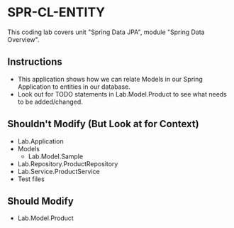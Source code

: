 # SPR-CL-ENTITY

This coding lab covers unit "Spring Data JPA", module "Spring Data Overview".

## Instructions

- This application shows how we can relate Models in our Spring Application to entities in our database.
- Look out for TODO statements in Lab.Model.Product to see what needs to be added/changed.

## Shouldn't Modify (But Look at for Context)

- Lab.Application
- Models
  - Lab.Model.Sample
- Lab.Repository.ProductRepository
- Lab.Service.ProductService
- Test files

## Should Modify

- Lab.Model.Product
